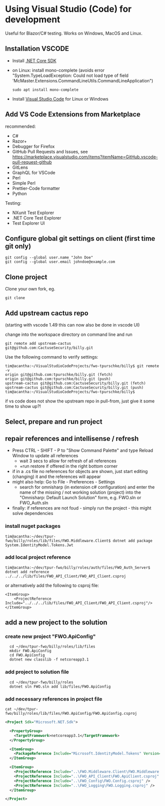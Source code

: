# Using Visual Studio (Code) for development

Useful for Blazor/C# testing. Works on Windows, MacOS and Linux.

## Installation VSCODE

- Install [.NET Core SDK](https://docs.microsoft.com/en-us/dotnet/core/install/linux-ubuntu#1804-)
- on Linux: install mono-complete (avoids error "System.TypeLoadException: Could not load type of field 'McMaster.Extensions.CommandLineUtils.CommandLineApplication")

      sudo apt install mono-complete
- Install [Visual Studio Code](https://code.visualstudio.com/Download) for Linux or Windows
 
## Add VS Code Extensions from Marketplace
recommended:
- C#
- Razor+
- Debugger for Firefox
- GitHub Pull Requests and Issues, see <https://marketplace.visualstudio.com/items?itemName=GitHub.vscode-pull-request-github>
- GitLens
- GraphQL for VSCode
- Perl
- Simple Perl
- Prettier-Code formatter
- Python

Testing:
- NXunit Test Explorer
- .NET Core Test Explorer
- Test Explorer UI

## Configure global git settings on client (first time git only)

    git config --global user.name "John Doe"
    git config --global user.email johndoe@example.com

## Clone project
Clone your own fork, eg.

    git clone 

## Add upstream cactus repo
(starting with vscode 1.49 this can now also be done in vscode UI)

change into the workspace directory on command line and run

    git remote add upstream-cactus git@github.com:CactuseSecurity/billy.git

Use the following command to verify settings:

    tim@acantha:~/VisualStudioCodeProjects/fwo-tpurschke/billy$ git remote -v
    origin git@github.com:tpurschke/billy.git (fetch)
    origin git@github.com:tpurschke/billy.git (push)
    upstream-cactus git@github.com:CactuseSecurity/billy.git (fetch)
    upstream-cactus git@github.com:CactuseSecurity/billy.git (push)
    tim@acantha:~/VisualStudioCodeProjects/fwo-tpurschke/billy$ 

if vs code does not show the upstream repo in pull-from, just give it some time to show up?!

## Select, prepare and run project

## repair references and intellisense / refresh 

- Press CTRL - SHIFT - P to "Show Command Palette" and type Reload Window to update all references
  - wait 3 secs to allow for refresh of all references
  - +run restore if offered in the right bottom corner
- if in a .cs file no references for objects are shown, just start editing (changing) it and the references will appear
- might also help: Go to File - Preferences - Settings
  - search for omnisharp (in extension c# configuration) and enter the name of the missing / not working solution (project) into the "Omnisharp: Default Launch Solution" form, e.g. FWO.sln or FWO_Auth.sln
- finally: if references are not foud - simply run the project - this might solve dependencies  


### install nuget packages

    tim@acantha:~/dev/tpur-fwo/billy/roles/lib/files/FWO.Middleware.Client$ dotnet add package System.IdentityModel.Tokens.Jwt

### add local project reference

    tim@acantha:~/dev/tpur-fwo/billy/roles/auth/files/FWO_Auth_Server$ dotnet add reference ../../../lib/files/FWO_API_Client/FWO_API_Client.csproj
   
   
or alternatively add the following to csproj file:

    <ItemGroup>
        <ProjectReference Include="../../../lib/files/FWO_API_Client/FWO_API_Client.csproj"/>
    </ItemGroup>

## add a new project to the solution
        
### create new project "FWO.ApiConfig"
```code
  cd ~/dev/tpur-fwo/billy/roles/lib/files
  mkdir FWO.ApiConfig
  cd FWO.ApiConfig
  dotnet new classlib -f netcoreapp3.1
```
### add project to solution file
```code
  cd ~/dev/tpur-fwo/billy/roles
  dotnet sln FWO.sln add lib/files/FWO.ApiConfig
```

### add necessary references in project file

    cat ~/dev/tpur-fwo/billy/roles/lib/files/FWO.ApiConfig/FWO.ApiConfig.csproj

```xml
<Project Sdk="Microsoft.NET.Sdk">

  <PropertyGroup>
    <TargetFramework>netcoreapp3.1</TargetFramework>
  </PropertyGroup>

  <ItemGroup>
    <PackageReference Include="Microsoft.IdentityModel.Tokens" Version="6.7.1" />
  </ItemGroup>

  <ItemGroup>
    <ProjectReference Include="..\FWO.Middleware.Client\FWO.Middleware.Client.csproj" />
    <ProjectReference Include="..\FWO_API_Client\FWO.ApiClient.csproj" />
    <ProjectReference Include="..\FWO_Config\FWO.Config.csproj" />
    <ProjectReference Include="..\FWO_Logging\FWO.Logging.csproj" />
  </ItemGroup>

</Project>
```
